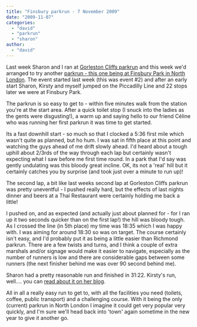 ```yaml
---
title: "Finsbury parkrun - 7 November 2009"
date: "2009-11-07"
categories: 
  - "david"
  - "parkrun"
  - "sharon"
author: 
  - "david"
---
```


Last week Sharon and I ran at [Gorleston Cliffs parkrun](2009/11/gorleston-cliffs-parkrun-31-october-2009/) and this week we'd arranged to try another [parkrun - this one being at Finsbury Park in North London](http://parkrun.org.uk/finsbury/). The event started last week (this was event #2) and after an early start Sharon, Kirsty and myself jumped on the Piccadilly Line and 22 stops later we were at Finsbury Park.

The parkrun is so easy to get to - within five minutes walk from the station you're at the start area. After a quick toilet stop (I snuck into the ladies as the gents were disgusting!), a warm up and saying hello to our friend C&eacute;line who was running her first parkrun it was time to get started.

Its a fast downhill start - so much so that I clocked a 5:36 first mile which wasn't quite as planned, but ho hum. I was sat in fifth place at this point and watching the guys ahead of me drift slowly ahead. I'd heard about a tough uphill about 2/3rds of the way through each lap but certainly wasn't expecting what I saw before me first time round. In a park that I'd say was gently undulating was this bloody great incline. OK, its not a 'real' hill but it certainly catches you by surprise (and took just over a minute to run up)!

The second lap, a bit like last weeks second lap at Gorleston Cliffs parkrun was pretty uneventful - I pushed really hard, but the effects of last nights dinner and beers at a Thai Restaurant were certainly holding me back a little!

I pushed on, and as expected (and actually just about planned for - for I ran up it two seconds quicker than on the first lap!) the hill was bloody tough. As I crossed the line (in 5th place) my time was 18:35 which I was happy with. I was aiming for around 18:30 so was on target. The course certainly isn't easy, and I'd probably put it as being a little easier than Richmond parkrun. There are a few twists and turns, and I think a couple of extra marshals and/or signage would make it easier to navigate, especially as the number of runners is low and there are considerable gaps between some runners (the next finisher behind me was over 90 second behind me).

Sharon had a pretty reasonable run and finished in 31:22. Kirsty's run, well.... you can [read about it on her blog](http://kirstylirsty.wordpress.com/2009/11/07/le-tour-de-parkrun-finsbury-park/).

All in all a really easy run to get to, with all the facilities you need (toilets, coffee, public transport) and a challenging course. With it being the only (current) parkrun in North London I imagine it could get very popular very quickly, and I'm sure we'll head back into 'town' again sometime in the new year to give it another go.
